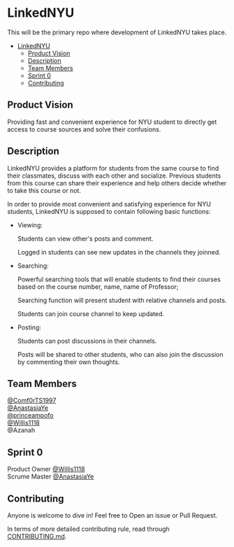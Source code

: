 # LinkedNYU

This will be the primary repo where development of LinkedNYU takes place. 

- [LinkedNYU](#linkednyu)
	- [Product Vision](#product-vision)
	- [Description](#description)
	- [Team Members](#team-members)
	- [Sprint 0](#sprint-0)
	- [Contributing](#contributing)

## Product Vision

Providing fast and convenient experience for NYU student to directly get access to course sources and solve their confusions.     

## Description

LinkedNYU provides a platform for students from the same course to find their classmates, discuss with each other and socialize. Previous students from this course can share their experience and help others decide whether to take this course or not. 

In order to provide most convenient and satisfying experience for NYU students, LinkedNYU is supposed to contain following basic functions:

- Viewing:

	Students can view other's posts and comment. 

	Logged in students can see new updates in the channels they joinned. 

- Searching: 

	Powerful searching tools that will enable students to find their courses based on the course number, name, name of Professor;

	Searching function will present student with relative channels and posts.

	Students can join course channel to keep updated.

- Posting:

	Students can post discussions in their channels. 

	Posts will be shared to other students, who can also join the discussion by commenting their own thoughts.


## Team Members

[@Comf0rTS1997]( https://github.com/Comf0rTS1997)    
[@AnastasiaYe](https://github.com/AnastasiaYe)        
[@princeampofo](https://github.com/princeampofo)     
[@Willis1118](https://github.com/Willis1118)   
@Azanah

## Sprint 0
Product Owner [@Willis1118](https://github.com/Willis1118)       
Scrume Master [@AnastasiaYe](https://github.com/AnastasiaYe)  


## Contributing

Anyone is welcome to dive in! Feel free to Open an issue or Pull Request. 

In terms of more detailed contributing rule, read through 
[CONTRIBUTING.md](https://github.com/software-students-fall2021/project-setup-linkednyu/blob/master/CONTRIBUTING.md).

